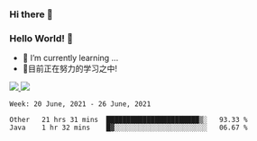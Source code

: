 ### Hi there 👋
### Hello World! 🙌

- 🌱 I’m currently learning ...
- 📖目前正在努力的学习之中!

<a href="https://github.com/anuraghazra/github-readme-stats">
  <img src="https://github-readme-stats.vercel.app/api?username=keyboardWithDream&show_icons=true&repo=github-readme-stats" />
</a>
<a href="https://github.com/anuraghazra/convoychat">
  <img src="https://github-readme-stats.vercel.app/api/top-langs/?username=keyboardWithDream&layout=compact&repo=convoychat" />
</a>



<!--START_SECTION:waka-->
```text
Week: 20 June, 2021 - 26 June, 2021

Other   21 hrs 31 mins  ███████████████████████▒░   93.33 % 
Java    1 hr 32 mins    █▓░░░░░░░░░░░░░░░░░░░░░░░   06.67 % 
```
<!--END_SECTION:waka-->
